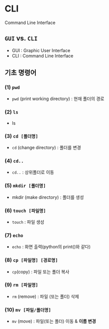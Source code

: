 # CLI

Command Line Interface



## `GUI` vs. `CLI`

- GUI : Graphic User Interface
- CLI : Command Line Interface



## 기초 명령어

### (1) `pwd` 

- `pwd` (print working directory) : 현재 폴더의 경로



### (2) `ls`

- ls



### (3) `cd [폴더명]` 

- `cd` (change directory) : 폴더를 변경



### (4) `cd..`

- `cd..` : 상위폴더로 이동



### (5) `mkdir [폴더명]`

- mkdir (make directory) : 폴더를 생성



### (6) `touch [파일명]`

- `touch` : 파일 생성



### (7) `echo`

- `echo` : 화면 출력(python의 print()와 같다)



### (8) `cp [파일명] [경로명]`

- `cp`(copy) : 파일 또는 폴더 복사



### (9) `rm [파일명]`

- `rm` (remove) : 파일 (또는 폴더) 삭제



### (10) `mv [파일/폴더명]`

- `mv` (move) : 파일(또는 폴더) 이동 & **이름 변경**